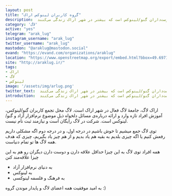 ```yaml
---
layout: post
title: "گروه کاربران لینوکس اراک"
description:  اراک‌لاگ اجتماع آزادی از دوست‌داران گنو/لینوکس است که بیشتر در شهر اراک زندگی می‌کنند. 
category: 'لاگ'
active: "yes"
telegram: "arak_lug"
instagram_username: "arak_lug"
twitter_username: "arak_lug"
mastodon: "@araklug@mastodon.social"
evand: "https://evand.com/organizations/araklug"
location: "https://www.openstreetmap.org/export/embed.html?bbox=49.69713538885117%2C34.07806063481119%2C49.69918996095658%2C34.07940247453109&amp;layer=mapnik"
site: "http://araklug.ir/"
tags:
- اراک
- لاگ
- لینوکس
image: '/assets/img/arlug.png'
twitter_text:  اراک‌لاگ اجتماع آزادی از دوست‌داران گنو/لینوکس است که بیشتر در شهر اراک زندگی می‌کنند. 
introduction:  اراک‌لاگ اجتماع آزادی از دوست‌داران گنو/لینوکس است که بیشتر در شهر اراک زندگی می‌کنند. 
---
```


اراک لاگ، جامعهٔ لاگ فعال در شهر اراک است. لاگ محل تجمع کاربران گنو/لینوکس، آموزش افراد تازه وارد و ارائه درباره‌ی مسائل دلخواه ذیلِ موضوع نرم‌افزار آزاد و گنو/لینوکس است. شرکت در لاگ رایگان است و نیازمند ثبت نام نیست.

توی لاگ جمع میشیم تا خوش باشیم در درجه اول، و در درجه دوم اگه مشکلی داریم رفعش کنیم یا اگه چیزی بلدیم به بقیه هم یاد بدیم و از هم چیز یاد بگیریم، چیزی که هدف همه لاگ ها تو تمام دنیاست.

همه افراد توی لاگ به این چیزا حداقل علاقه دارن و دوست دارن دیگران رو هم به این چیزا علاقه‌مند کنن

* به دنیای نرم‌افزار آزاد
* به لینوکس
* به فرهنگ و فلسفه لینوکسی

به امید موفقیت همه اعضای لاگ و پایدار موندن گروه :)


